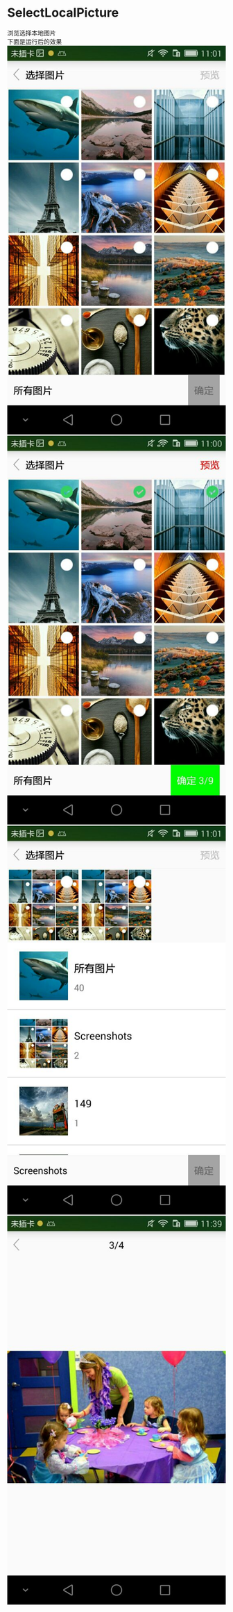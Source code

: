 # SelectLocalPicture
浏览选择本地图片<br/>
下面是运行后的效果<br/>
![image](https://github.com/MiFanLi/SelectLocalPicture/raw/master/SelectPic/resultPic/p1.jpg)
![image](https://github.com/MiFanLi/SelectLocalPicture/raw/master/SelectPic/resultPic/p2.jpg)
![image](https://github.com/MiFanLi/SelectLocalPicture/raw/master/SelectPic/resultPic/p3.jpg)
![image](https://github.com/MiFanLi/SelectLocalPicture/raw/master/SelectPic/resultPic/p4.jpg)

